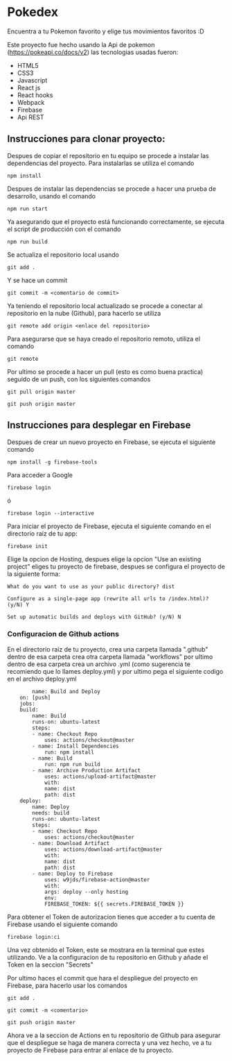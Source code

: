 # Pokedex
Encuentra a tu Pokemon favorito y elige tus movimientos favoritos :D

Este proyecto fue hecho usando la Api de pokemon (https://pokeapi.co/docs/v2) las tecnologias usadas fueron:
  <ul>
    <li>HTML5</li>
    <li>CSS3</li>
    <li>Javascript</li>
    <li>React js</li>
    <li>React hooks</li>
    <li>Webpack</li>
    <li>Firebase</li>
    <li>Api REST</li>
  </ul>
  
<h2>Instrucciones para clonar proyecto:</h2>
  
Despues de copiar el repositorio en tu equipo se procede a instalar las dependencias del proyecto. Para instalarlas se utiliza el comando

    npm install

Despues de instalar las dependencias se procede a hacer una prueba de desarrollo, usando el comando

    npm run start

Ya asegurando que el proyecto está funcionando correctamente, se ejecuta el script de producción con el comando

    npm run build

Se actualiza el repositorio local usando

    git add .

Y se hace un commit

    git commit -m <comentario de commit>

Ya teniendo el repositorio local actualizado se procede a conectar al repositorio en la nube (Github), para hacerlo se utiliza

    git remote add origin <enlace del repositorio>

Para asegurarse que se haya creado el repositorio remoto, utiliza el comando

    git remote

Por ultimo se procede a hacer un pull (esto es como buena practica) seguido de un push, con los siguientes comandos

    git pull origin master

    git push origin master


<h2>Instrucciones para desplegar en Firebase</h2>

Despues de crear un nuevo proyecto en Firebase, se ejecuta el siguiente comando 

    npm install -g firebase-tools

Para acceder a Google

    firebase login 

ó 

    firebase login --interactive

Para iniciar el proyecto de Firebase, ejecuta el siguiente comando en el directorio raíz de tu app:


    firebase init

Elige la opcion de Hosting, despues elige la opcion "Use an existing project" eliges tu proyecto de firebase, despues se configura el proyecto de la siguiente forma:

    What do you want to use as your public directory? dist

    Configure as a single-page app (rewrite all urls to /index.html)? (y/N) Y

    Set up automatic builds and deploys with GitHub? (y/N) N

<h3>Configuracion de Github actions</h3>

 En el directorio raiz de tu proyecto, crea una carpeta llamada ".github" dentro de esa carpeta crea otra carpeta llamada "workflows" por ultimo dentro de esa carpeta crea un archivo .yml (como sugerencia te recomiendo que lo llames deploy.yml) y por ultimo pega el siguiente codigo en el archivo deploy.yml

            name: Build and Deploy
        on: [push]
        jobs:
        build:
            name: Build
            runs-on: ubuntu-latest
            steps:
            - name: Checkout Repo
                uses: actions/checkout@master
            - name: Install Dependencies
                run: npm install
            - name: Build
                run: npm run build
            - name: Archive Production Artifact
                uses: actions/upload-artifact@master
                with:
                name: dist
                path: dist
        deploy:
            name: Deploy
            needs: build
            runs-on: ubuntu-latest
            steps:
            - name: Checkout Repo
                uses: actions/checkout@master
            - name: Download Artifact
                uses: actions/download-artifact@master
                with:
                name: dist
                path: dist
            - name: Deploy to Firebase
                uses: w9jds/firebase-action@master
                with:
                args: deploy --only hosting
                env:
                FIREBASE_TOKEN: ${{ secrets.FIREBASE_TOKEN }}


Para obtener el Token de autorizacion tienes que acceder a tu cuenta de Firebase usando el siguiente comando

    firebase login:ci

Una vez obtenido el Token, este se mostrara en la terminal que estes utilizando. Ve a la configuracion de tu repositorio en Github y añade el Token en la seccion "Secrets"

Por ultimo haces el commit que hara el despliegue del proyecto en Firebase, para hacerlo usar los comandos

    git add .

    git commit -m <comentario>

    git push origin master


Ahora ve a la seccion de Actions en tu repositorio de Github para asegurar que el despliegue se haga de manera correcta y una vez hecho, ve a tu proyecto de Firebase para entrar al enlace de tu proyecto.



    



